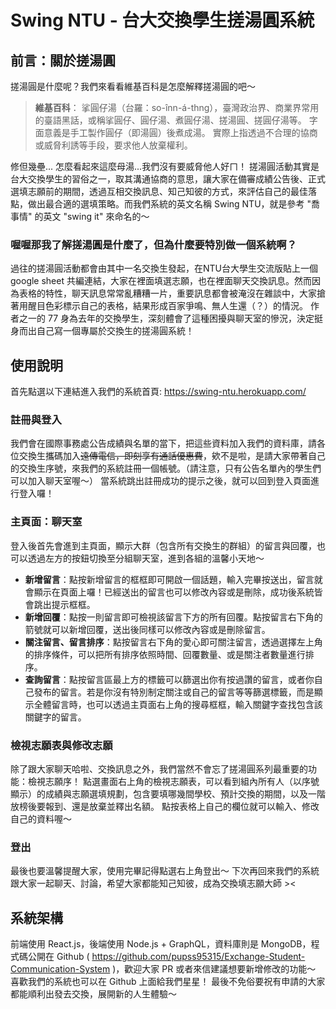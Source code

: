 # Swing NTU - 台大交換學生搓湯圓系統

## 前言：關於搓湯圓

搓湯圓是什麼呢？我們來看看維基百科是怎麼解釋搓湯圓的吧～

> **維基百科**：
> 挲圓仔湯（台羅：so-înn-á-thng），臺灣政治界、商業界常用的臺語黑話，或稱挲圓仔、圓仔湯、煮圓仔湯、搓湯圓、搓圓仔湯等。 字面意義是手工製作圓仔（即湯圓）後煮成湯。 實際上指透過不合理的協商或威脅利誘等手段，要求他人放棄權利。

修但幾壘... 怎麼看起來這麼母湯...我們沒有要威脅他人好ㄇ！
搓湯圓活動其實是台大交換學生的習俗之一，取其溝通協商的意思，讓大家在備審成績公告後、正式選填志願前的期間，透過互相交換訊息、知己知彼的方式，來評估自己的最佳落點，做出最合適的選填策略。而我們系統的英文名稱 Swing NTU，就是參考 "喬事情" 的英文 "swing it" 來命名的～

### 喔喔那我了解搓湯圓是什麼了，但為什麼要特別做一個系統啊？
過往的搓湯圓活動都會由其中一名交換生發起，在NTU台大學生交流版貼上一個 google sheet 共編連結，大家在裡面填選志願，也在裡面聊天交換訊息。然而因為表格的特性，聊天訊息常常亂糟糟一片，重要訊息都會被淹沒在雜談中，大家搶著用醒目色彩標示自己的表格，結果形成百家爭鳴、無人生還（？）的情況。
作者之一的 77 身為去年的交換學生，深刻體會了這種困擾與聊天室的慘況，決定挺身而出自己寫一個專屬於交換生的搓湯圓系統！

## 使用說明
首先點選以下連結進入我們的系統首頁: 
https://swing-ntu.herokuapp.com/
### 註冊與登入
我們會在國際事務處公告成績與名單的當下，把這些資料加入我們的資料庫，請各位交換生攜碼加入~~遠傳電信，即刻享有通話優惠費~~，欸不是啦，是請大家帶著自己的交換生序號，來我們的系統註冊一個帳號。（請注意，只有公告名單內的學生們可以加入聊天室喔～）
當系統跳出註冊成功的提示之後，就可以回到登入頁面進行登入囉！
### 主頁面：聊天室
登入後首先會進到主頁面，顯示大群（包含所有交換生的群組）的留言與回覆，也可以透過左方的按鈕切換至分組聊天室，進到各組的溫馨小天地～

* **新增留言**：點按新增留言的框框即可開啟一個話題，輸入完畢按送出，留言就會顯示在頁面上囉！已經送出的留言也可以修改內容或是刪除，成功後系統皆會跳出提示框框。
* **新增回覆**：點按一則留言即可檢視該留言下方的所有回覆。點按留言右下角的箭號就可以新增回覆，送出後同樣可以修改內容或是刪除留言。
* **關注留言、留言排序**：點按留言右下角的愛心即可關注留言，透過選擇左上角的排序條件，可以把所有排序依照時間、回覆數量、或是關注者數量進行排序。
* **查詢留言**：點按留言區最上方的標籤可以篩選出你有按過讚的留言，或者你自己發布的留言。若是你沒有特別制定關注或自己的留言等等篩選標籤，而是顯示全體留言時，也可以透過主頁面右上角的搜尋框框，輸入關鍵字查找包含該關鍵字的留言。

### 檢視志願表與修改志願
除了跟大家聊天哈啦、交換訊息之外，我們當然不會忘了搓湯圓系列最重要的功能：檢視志願序！
點選畫面右上角的檢視志願表，可以看到組內所有人（以序號顯示）的成績與志願選填規劃，包含要填哪幾間學校、預計交換的期間，以及一階放榜後要報到、還是放棄並釋出名額。
點按表格上自己的欄位就可以輸入、修改自己的資料喔～

### 登出
最後也要溫馨提醒大家，使用完畢記得點選右上角登出～
下次再回來我們的系統跟大家一起聊天、討論，希望大家都能知己知彼，成為交換填志願大師 ><

## 系統架構
前端使用 React.js，後端使用 Node.js + GraphQL，資料庫則是 MongoDB，程式碼公開在 Github ( https://github.com/pupss95315/Exchange-Student-Communication-System )，歡迎大家 PR 或者來信建議想要新增修改的功能～
喜歡我們的系統也可以在 Github 上面給我們星星！
最後不免俗要祝有申請的大家都能順利出發去交換，展開新的人生體驗～
 

